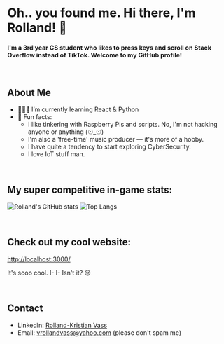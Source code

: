 # Oh.. you found me. Hi there, I'm Rolland! 👋
<h4>I'm a 3rd year CS student who likes to press keys and scroll on Stack Overflow instead of TikTok. Welcome to my GitHub profile!</h4>

<br>

## About Me

- 👨🏻‍💻 I’m currently learning React & Python
- 📌 Fun facts:
  - I like tinkering with Raspberry Pis and scripts. No, I'm not hacking anyone or anything (☉_☉)
  - I'm also a 'free-time' music producer — it's more of a hobby.
  - I have quite a tendency to start exploring CyberSecurity.
  - I love IoT stuff man.

<br>

## My super competitive in-game stats:

![Rolland's GitHub stats](https://github-readme-stats.vercel.app/api?username=rollandvass&show_icons=true&theme=radical)
![Top Langs](https://github-readme-stats.vercel.app/api/top-langs/?username=rollandvass&layout=compact&theme=radical)

<br>

## Check out my cool website:
[http://localhost:3000/](http://localhost:3000/)

It's sooo cool. I- I- Isn't it? 😔

<br>

## Contact

- LinkedIn: [Rolland-Kristian Vass](https://www.linkedin.com/in/rollandvass)
- Email: vrollandvass@yahoo.com (please don't spam me)
